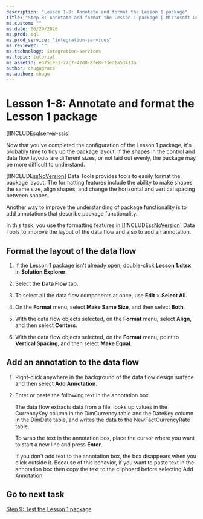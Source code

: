 ```yaml
---
description: "Lesson 1-8: Annotate and format the Lesson 1 package"
title: "Step 8: Annotate and format the Lesson 1 package | Microsoft Docs"
ms.custom: ""
ms.date: 06/29/2020
ms.prod: sql
ms.prod_service: "integration-services"
ms.reviewer: ""
ms.technology: integration-services
ms.topic: tutorial
ms.assetid: e3751e53-77c7-47d0-8fe8-73ed1a53413a
author: chugugrace
ms.author: chugu
---
```

# Lesson 1-8: Annotate and format the Lesson 1 package 

[!INCLUDE[sqlserver-ssis](../includes/applies-to-version/sqlserver-ssis.md)]



Now that you've completed the configuration of the Lesson 1 package, it's probably time to tidy up the package layout. If the shapes in the control and data flow layouts are different sizes, or not laid out evenly, the package may be more difficult to understand.  
  
[!INCLUDE[ssNoVersion](../includes/ssnoversion-md.md)] Data Tools provides tools to easily format the package layout. The formatting features include the ability to make shapes the same size, align shapes, and change the horizontal and vertical spacing between shapes.  
  
Another way to improve the understanding of package functionality is to add annotations that describe package functionality.  
  
In this task, you use the formatting features in [!INCLUDE[ssNoVersion](../includes/ssnoversion-md.md)] Data Tools to improve the layout of the data flow and also to add an annotation.  
  
## Format the layout of the data flow  
  
1.  If the Lesson 1 package isn't already open, double-click **Lesson 1.dtsx** in **Solution Explorer**.  
  
2.  Select the **Data Flow** tab.  
  
3.  To select all the data flow components at once, use **Edit** > **Select All**.
  
4.  On the **Format** menu, select **Make Same Size**, and then select **Both**.  
  
5.  With the data flow objects selected, on the **Format** menu, select **Align**, and then select **Centers**.  

6.  With the data flow objects selected, on the **Format** menu, point to **Vertical Spacing**, and then select **Make Equal**.  
  
## Add an annotation to the data flow  
  
1.  Right-click anywhere in the background of the data flow design surface and then select **Add Annotation**.  
  
2.  Enter or paste the following text in the annotation box.  
  
    The data flow extracts data from a file, looks up values in the CurrencyKey column in the DimCurrency table and the DateKey column in the DimDate table, and writes the data to the NewFactCurrencyRate table.
  
    To wrap the text in the annotation box, place the cursor where you want to start a new line and press **Enter**.  
  
    If you don't add text to the annotation box, the box disappears when you click outside it.  Because of this behavior, if you want to paste text in the annotation box then copy the text to the clipboard before selecting Add Annotation. 
  
## Go to next task
[Step 9: Test the Lesson 1 package](../integration-services/lesson-1-9-testing-the-lesson-1-tutorial-package.md)  
  
  
  
